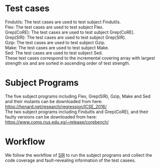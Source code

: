 # Test cases<br>
Findutils: The test cases  are used to test subject Findutils.  
Flex: The test cases  are used to test subject Flex.  
Grep(CoRE): The test cases  are used to test subject Grep(CoRE).  
Grep(SIR): The test cases  are used to test subject Grep(SIR).  
Gzip: The test cases  are used to test subject Gzip.  
Make: The test cases  are used to test subject Make.  
Sed: The test cases  are used to test subject Sed.  
These test cases correspond to the incremental covering array with largest strength six and are sorted in ascending order of test strength. 

# Subject Programs<br>
The five subject programs including Flex, Grep(SIR), Gzip, Make and Sed  and their mutants can be downloaded from here:<br>
https://henard.net/research/regression/ICSE_2016/<br> 
The two subject programs including Finduitls and Grep(CoRE), and their faulty versions can be downloaded from here:<br>
https://www.comp.nus.edu.sg/~release/corebench/


# Workflow<br>
We follow the workflow of [SIR](https://sir.csc.ncsu.edu/portal/index.php) to run the subject programs and collect the code coverage and fault-revealing information of the test casees.
